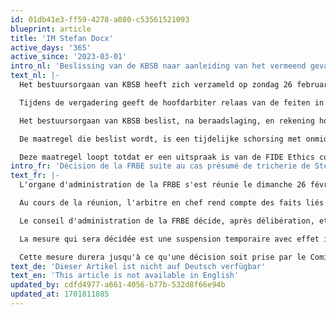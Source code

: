```yaml
---
id: 01db41e3-ff59-4278-a080-c53561521093
blueprint: article
title: 'IM Stefan Docx'
active_days: '365'
active_since: '2023-03-01'
intro_nl: 'Beslissing van de KBSB naar aanleiding van het vermeend geval van valsspelen van Stefan Docx in het toernooi van Benidorm'
text_nl: |-
  Het bestuursorgaan van KBSB heeft zich verzameld op zondag 26 februari 2023 met IM Stefan Docx, begeleid door IA Gaston Boutchon, en met IA Ramón García Pérez, hoofdarbiter van het toernooi van Benidorm.

  Tijdens de vergadering geeft de hoofdarbiter relaas van de feiten in verband met Stefan Docx tijdens het toernooi in Benidorm, met alle gevonden aanwijzingen op mogelijk valsspelen, en geeft Stefan Docx uitleg bij zijn versie van de feiten. Het bestuur stelt enkele vragen ter verduidelijking en besluit de vergadering na iedereen gehoord te hebben en antwoord te hebben ontvangen op alle vragen.

  Het bestuursorgaan van KBSB beslist, na beraadslaging, en rekening houdende met het verslag van de arbiter en met de informatie uit de hoorzitting, om Stefan Docx een ordemaatregel op te leggen in overeenstemming met artikel 14 van de statuten.

  De maatregel die beslist wordt, is een tijdelijke schorsing met onmiddellijke ingang op 1 maart 2023 voor deelname aan door KBSB georganiseerde toernooien, voor KBSB selecties en voor KBSB ELO verwerking.

  Deze maatregel loopt totdat er een uitspraak is van de FIDE Ethics commissie. Na de uitspraak van de FIDE Ethics commissie kan het bestuur de schorsing opheffen of beraadslagen over eventuele verdere sancties.
intro_fr: 'Décision de la FRBE suite au cas présumé de tricherie de Stefan Docx dans le tournoi de Benidorm'
text_fr: |-
  L'organe d'administration de la FRBE s'est réunie le dimanche 26 février 2023 avec IM Stefan Docx, accompagné de IA Gaston Boutchon, et avec IA Ramón García Pérez, arbitre en chef du tournoi de Benidorm.

  Au cours de la réunion, l'arbitre en chef rend compte des faits liés à Stefan Docx lors du tournoi de Benidorm, avec tous les indices trouvés sur d'éventuelles tricheries, et Stefan Docx explique sa version des faits. Le conseil pose quelques questions de clarification et conclut la réunion après avoir entendu tout le monde et reçu des réponses à toutes les questions.

  Le conseil d'administration de la FRBE décide, après délibération, et compte tenu du rapport de l'arbitre et des informations de l'audience, d'infliger une mesure d'ordre à Stefan Docx conformément à l'article 14 des statuts.

  La mesure qui sera décidée est une suspension temporaire avec effet immédiat au 1er mars 2023 pour la participation aux tournois organisés par la FRBE, pour les sélections de la FRBE et pour le traitement ELO de la FRBE.

  Cette mesure durera jusqu'à ce qu'une décision soit prise par le Comité d'éthique de la FIDE. Suite à la décision du comité d'éthique de la FIDE, le conseil d'administration peut lever la suspension ou délibérer sur toute autre sanction.
text_de: 'Dieser Artikel ist nicht auf Deutsch verfügbar'
text_en: 'This article is not available in English'
updated_by: cdfd4977-a661-4056-b77b-532d8f66e94b
updated_at: 1701811885
---
```

